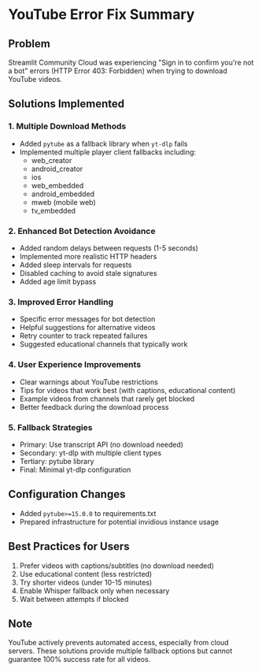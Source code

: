 # YouTube Error Fix Summary

## Problem
Streamlit Community Cloud was experiencing "Sign in to confirm you're not a bot" errors (HTTP Error 403: Forbidden) when trying to download YouTube videos.

## Solutions Implemented

### 1. **Multiple Download Methods**
- Added `pytube` as a fallback library when `yt-dlp` fails
- Implemented multiple player client fallbacks including:
  - web_creator
  - android_creator
  - ios
  - web_embedded
  - android_embedded
  - mweb (mobile web)
  - tv_embedded

### 2. **Enhanced Bot Detection Avoidance**
- Added random delays between requests (1-5 seconds)
- Implemented more realistic HTTP headers
- Added sleep intervals for requests
- Disabled caching to avoid stale signatures
- Added age limit bypass

### 3. **Improved Error Handling**
- Specific error messages for bot detection
- Helpful suggestions for alternative videos
- Retry counter to track repeated failures
- Suggested educational channels that typically work

### 4. **User Experience Improvements**
- Clear warnings about YouTube restrictions
- Tips for videos that work best (with captions, educational content)
- Example videos from channels that rarely get blocked
- Better feedback during the download process

### 5. **Fallback Strategies**
- Primary: Use transcript API (no download needed)
- Secondary: yt-dlp with multiple client types
- Tertiary: pytube library
- Final: Minimal yt-dlp configuration

## Configuration Changes
- Added `pytube>=15.0.0` to requirements.txt
- Prepared infrastructure for potential invidious instance usage

## Best Practices for Users
1. Prefer videos with captions/subtitles (no download needed)
2. Use educational content (less restricted)
3. Try shorter videos (under 10-15 minutes)
4. Enable Whisper fallback only when necessary
5. Wait between attempts if blocked

## Note
YouTube actively prevents automated access, especially from cloud servers. These solutions provide multiple fallback options but cannot guarantee 100% success rate for all videos.